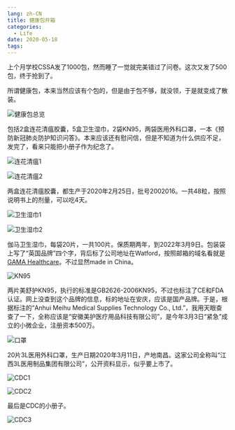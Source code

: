 ```yaml
---
lang: zh-CN
title: 健康包开箱
categories:
  - Life
date: 2020-05-18
tags:
---
```

上个月学校CSSA发了1000包，然而睡了一觉就完美错过了问卷。这次又发了500包，终于抢到了。

所谓健康包，本来当然应该有个包的，但是由于包不够，就没领，于是就变成了散装。

![健康包总览](https://lh3.googleusercontent.com/6eGLgWbeIXLG0SiskZuM2raHzTdMYhHqhDOIp4sMxJtyPJwdZrrF98kLuVPgEN9q06Zi3sWOZWXJZYvIKJNJPggUaZEAdmMVerlggXdN-wvPTq0VML421vsIPEtJ1CjaeWuAiPh0lNg)

包括2盒连花清瘟胶囊，5盒卫生湿巾，2袋KN95，两袋医用外科口罩，一本《预防新冠​肺炎防护知识问答》。本来应该还有慰问信，但是不知道为什么供应不足，发完了，看来只能把小册子作为纪念了。

![连花清瘟1](https://lh3.googleusercontent.com/wTbTAxiI2CvysZbG5JcDHrbdlWF-P2e1Z_QlwREstH__5vhJ8nQJXBJQBd8uIy6f9FjwyP1hoKLatJo7z5zk0uv-JBfdNI-ZkiUEP4PT_SnS9lqR_H9lRbN633H79XECaGzQvYJdXUk)

![连花清瘟2](https://lh3.googleusercontent.com/I58jEYks6T5jF8StciVB11or1OwPZTsWS7ZSvEml9PfLMagjXe2KbuuPZzU61R9ihGMEhh-xcctgqiyEhnuLsWGc_af8vHvPyhZzWl0ew5rlKReOM0-ndiM36MOgYoHMJExTwMPFxvQ)

两盒连花清瘟胶囊，都生产于2020年2月25日，批号2002016。一共48粒，按照说明书上的剂量，可以吃4天。

![卫生湿巾1](https://lh3.googleusercontent.com/oFfIgqipdOQPFZPCzCPN5eJFlUoq0C-d05Mdt8oY3tmbFmUgKUdqxygOVoZWFlZz9bn2qzBrapaIrmr-nuEvo7nLWYOW4Mv_D5DEhirJX5rboslHrsmcxrB2Wg9jgjGgU91kEcp4GxA)

![卫生湿巾2](https://lh3.googleusercontent.com/kpDJ5zybWmuh3G9-aVnOhwAfzyxy6vxHeSDM9lxXi0koWOl13_MtI51ZVq7j6YfoHBC5xqC14wicWYByO0xSnDCRflHoklC4EfO3ge2JUMpJb02oDD-tGzEnXsiv4h42PDVk9k-kZWY)

伽马卫生湿巾，每袋20片，一共100片。保质期两年，到2022年3月9日。包装袋上写了“英国品牌”四个字，背后标了公司地址在Watford，按照邮箱的域名看就是[GAMA Healthcare](https://gamahealthcare.com/)。不过显然made in China。

![KN95](https://lh3.googleusercontent.com/_jfGE2iJCmKI4GKxijGjH96zZWfpqY39aVmVncYnfsvTLCSwvpVzbh5dXRRTP-Y3wP-S5qSUob0VA6ju-FzHINLjJIYZmnElYG_AC-YkcOe8Wi3Ftl431rnqFTeEghf-hhvwU9IQ76M)

两片美舒护KN95，执行的标准是GB2626-2006KN95，不过也标注了CE和FDA认证。网上没查到这个品牌的信息，标的地址在安庆，应该是国产品牌。于是，根据标注的“Anhui Meihu Medical Supplies Technology Co., Ltd.”，我用天眼查查了一下，全称应该是“安徽美护医疗用品科技有限公司”，是今年3月3日“紧急”成立的小微企业，注册资本500万。

![口罩](https://lh3.googleusercontent.com/st0ZHHJ8DLU2r4SLd6mx_9YWiVX1WHvxD-A7mGe6fDtJBFBPX3kktfUBkcT8jHaRBZG3R8RzrcoD8sInUfqvGvRjMf_-WTaoA55RkKLwMRMyYowAf8XCGlcpE1gGsbVpJi0Qk6Yx1H0)

20片3L医用外科口罩，生产日期2020年3月11日，产地南昌。这家公司全称叫“江西3L医用制品集团有限公司”，公开资料显示，似乎要上市了。

![CDC1](https://lh3.googleusercontent.com/AiKjO1DSDFjClq5aGAZHjRi9jkJWYHNC9vrl3ferM8fKm3Wk8upsQay3TKZPsyRj_ne2fEewi3fZp2m5OP99hYKZJ7hfruA-a9XwVZx0ENViDzm3DP8gXg2_2nSREHJxBB7EGnPuCcU)

![CDC2](https://lh3.googleusercontent.com/z7LZJtQSfrKMTlLHy7Wtp4wEeTwTnHfArcu2sglSeGOc86ODzDGOxM1pOVGNtbWsYZ-jfTo6rszSN_g-7dPX9zBrSBjQsL_tXXwFUImqzODQVr3rFmwQEihjio2P7Lj3XH9dLS4ZDzQ)

最后是CDC的小册子。

![CDC3](https://lh3.googleusercontent.com/oQzinBsbRjrlVKwZHnFCctChRMwXJC57vbIkrhHfmWVpD67GvgHYqOzPqEV0P7ES8XwUevwC1uwdkCJSC0QoXKWRe5YZLSRjI8b78HaYPBlVmfUStkP13-xT2TbWotVDikakAaooriE)
